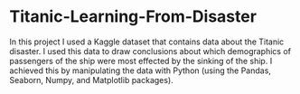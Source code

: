 # Titanic-Learning-From-Disaster

In this project I used a Kaggle dataset that contains data about the Titanic disaster. I used this data to draw conclusions about which demographics of passengers of the ship were most effected by the sinking of the ship. I achieved this by manipulating the data with Python (using the Pandas, Seaborn, Numpy, and Matplotlib packages).
